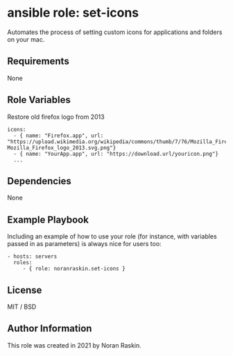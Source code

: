 ansible role: set-icons
=========

Automates the process of setting custom icons for applications and folders on your mac.

Requirements
------------

None

Role Variables
--------------

Restore old firefox logo from 2013
```
icons:
  - { name: "Firefox.app", url: "https://upload.wikimedia.org/wikipedia/commons/thumb/7/76/Mozilla_Firefox_logo_2013.svg/1024px-Mozilla_Firefox_logo_2013.svg.png"}
  - { name: "YourApp.app", url: "https://download.url/youricon.png"}
  ...
```

Dependencies
------------

None

Example Playbook
----------------

Including an example of how to use your role (for instance, with variables passed in as parameters) is always nice for users too:

    - hosts: servers
      roles:
         - { role: noranraskin.set-icons }

License
-------

MIT / BSD

Author Information
------------------

This role was created in 2021 by Noran Raskin.
